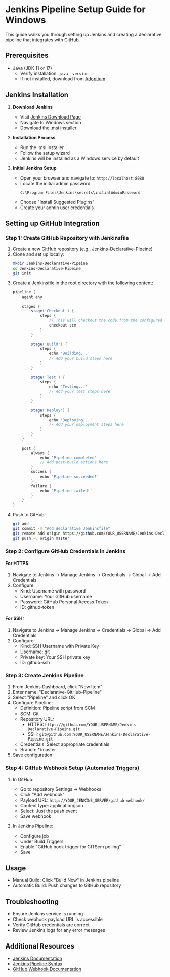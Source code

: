 # Jenkins Pipeline Setup Guide for Windows

This guide walks you through setting up Jenkins and creating a declarative pipeline that integrates with GitHub.

## Prerequisites

- Java (JDK 11 or 17)
  - Verify installation: `java -version`
  - If not installed, download from [Adoptium](https://adoptium.net/)

## Jenkins Installation

1. **Download Jenkins**
   - Visit [Jenkins Download Page](https://www.jenkins.io/download/)
   - Navigate to Windows section
   - Download the .msi installer

2. **Installation Process**
   - Run the .msi installer
   - Follow the setup wizard
   - Jenkins will be installed as a Windows service by default

3. **Initial Jenkins Setup**
   - Open your browser and navigate to: `http://localhost:8080`
   - Locate the initial admin password:
     ```
     C:\Program Files\Jenkins\secrets\initialAdminPassword
     ```
   - Choose "Install Suggested Plugins"
   - Create your admin user credentials

## Setting up GitHub Integration

### Step 1: Create GitHub Repository with Jenkinsfile

1. Create a new GitHub repository (e.g., Jenkins-Declarative-Pipeine)
2. Clone and set up locally:
   ```bash
   mkdir Jenkins-Declarative-Pipeine
   cd Jenkins-Declarative-Pipeine
   git init
   ```
3. Create a Jenkinsfile in the root directory with the following content:
   ```groovy
   pipeline {
       agent any
       
       stages {
           stage('Checkout') {
               steps {
                   // This will checkout the code from the configured SCM
                   checkout scm
               }
           }
           
           stage('Build') {
               steps {
                   echo 'Building...'
                   // Add your build steps here
               }
           }
           
           stage('Test') {
               steps {
                   echo 'Testing...'
                   // Add your test steps here
               }
           }
           
           stage('Deploy') {
               steps {
                   echo 'Deploying...'
                   // Add your deployment steps here
               }
           }
       }
       
       post {
           always {
               echo 'Pipeline completed'
               // Add post-build actions here
           }
           success {
               echo 'Pipeline succeeded!'
           }
           failure {
               echo 'Pipeline failed!'
           }
       }
   }
   ```
4. Push to GitHub:
   ```bash
   git add .
   git commit -m "Add declarative Jenkinsfile"
   git remote add origin https://github.com/YOUR_USERNAME/Jenkins-Declarative-Pipeine.git
   git push -u origin master
   ```

### Step 2: Configure GitHub Credentials in Jenkins

#### For HTTPS:
1. Navigate to Jenkins → Manage Jenkins → Credentials → Global → Add Credentials
2. Configure:
   - Kind: Username with password
   - Username: Your GitHub username
   - Password: GitHub Personal Access Token
   - ID: github-token

#### For SSH:
1. Navigate to Jenkins → Manage Jenkins → Credentials → Global → Add Credentials
2. Configure:
   - Kind: SSH Username with Private Key
   - Username: git
   - Private key: Your SSH private key
   - ID: github-ssh

### Step 3: Create Jenkins Pipeline

1. From Jenkins Dashboard, click "New Item"
2. Enter name: "Declarative-GitHub-Pipeline"
3. Select "Pipeline" and click OK
4. Configure Pipeline:
   - Definition: Pipeline script from SCM
   - SCM: Git
   - Repository URL: 
     - HTTPS: `https://github.com/YOUR_USERNAME/Jenkins-Declarative-Pipeine.git`
     - SSH: `git@github.com:YOUR_USERNAME/Jenkins-Declarative-Pipeine.git`
   - Credentials: Select appropriate credentials
   - Branch: */master
5. Save configuration

### Step 4: GitHub Webhook Setup (Automated Triggers)

1. In GitHub:
   - Go to repository Settings → Webhooks
   - Click "Add webhook"
   - Payload URL: `http://YOUR_JENKINS_SERVER/github-webhook/`
   - Content type: application/json
   - Select: Just the push event
   - Save webhook

2. In Jenkins Pipeline:
   - Configure job
   - Under Build Triggers
   - Enable "GitHub hook trigger for GITScm polling"
   - Save

## Usage

- Manual Build: Click "Build Now" in Jenkins pipeline
- Automatic Build: Push changes to GitHub repository

## Troubleshooting

- Ensure Jenkins service is running
- Check webhook payload URL is accessible
- Verify GitHub credentials are correct
- Review Jenkins logs for any error messages

## Additional Resources

- [Jenkins Documentation](https://www.jenkins.io/doc/)
- [Jenkins Pipeline Syntax](https://www.jenkins.io/doc/book/pipeline/syntax/)
- [GitHub Webhook Documentation](https://docs.github.com/en/webhooks) 